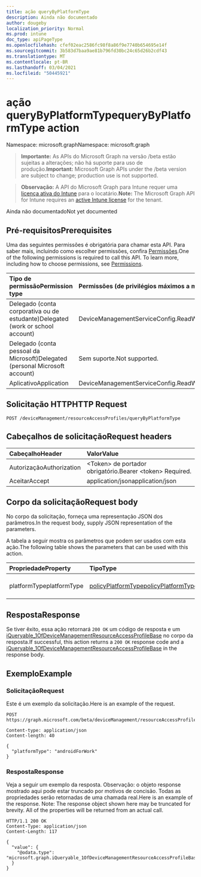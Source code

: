 ```yaml
---
title: ação queryByPlatformType
description: Ainda não documentado
author: dougeby
localization_priority: Normal
ms.prod: intune
doc_type: apiPageType
ms.openlocfilehash: cfef02eac2586fc98f8a86f9e7740b654695e14f
ms.sourcegitcommit: 3b583d7baa9ae81b796fd30bc24c65d26b2cdf43
ms.translationtype: MT
ms.contentlocale: pt-BR
ms.lasthandoff: 03/04/2021
ms.locfileid: "50445921"
---
```

# <a name="querybyplatformtype-action"></a><span data-ttu-id="9bfbd-103">ação queryByPlatformType</span><span class="sxs-lookup"><span data-stu-id="9bfbd-103">queryByPlatformType action</span></span>

<span data-ttu-id="9bfbd-104">Namespace: microsoft.graph</span><span class="sxs-lookup"><span data-stu-id="9bfbd-104">Namespace: microsoft.graph</span></span>

> <span data-ttu-id="9bfbd-105">**Importante:** As APIs do Microsoft Graph na versão /beta estão sujeitas a alterações; não há suporte para uso de produção.</span><span class="sxs-lookup"><span data-stu-id="9bfbd-105">**Important:** Microsoft Graph APIs under the /beta version are subject to change; production use is not supported.</span></span>

> <span data-ttu-id="9bfbd-106">**Observação:** A API do Microsoft Graph para Intune requer uma [licença ativa do Intune](https://go.microsoft.com/fwlink/?linkid=839381) para o locatário.</span><span class="sxs-lookup"><span data-stu-id="9bfbd-106">**Note:** The Microsoft Graph API for Intune requires an [active Intune license](https://go.microsoft.com/fwlink/?linkid=839381) for the tenant.</span></span>

<span data-ttu-id="9bfbd-107">Ainda não documentado</span><span class="sxs-lookup"><span data-stu-id="9bfbd-107">Not yet documented</span></span>

## <a name="prerequisites"></a><span data-ttu-id="9bfbd-108">Pré-requisitos</span><span class="sxs-lookup"><span data-stu-id="9bfbd-108">Prerequisites</span></span>
<span data-ttu-id="9bfbd-p101">Uma das seguintes permissões é obrigatória para chamar esta API. Para saber mais, incluindo como escolher permissões, confira [Permissões](/graph/permissions-reference).</span><span class="sxs-lookup"><span data-stu-id="9bfbd-p101">One of the following permissions is required to call this API. To learn more, including how to choose permissions, see [Permissions](/graph/permissions-reference).</span></span>

|<span data-ttu-id="9bfbd-111">Tipo de permissão</span><span class="sxs-lookup"><span data-stu-id="9bfbd-111">Permission type</span></span>|<span data-ttu-id="9bfbd-112">Permissões (de privilégios máximos a mínimos)</span><span class="sxs-lookup"><span data-stu-id="9bfbd-112">Permissions (from most to least privileged)</span></span>|
|:---|:---|
|<span data-ttu-id="9bfbd-113">Delegado (conta corporativa ou de estudante)</span><span class="sxs-lookup"><span data-stu-id="9bfbd-113">Delegated (work or school account)</span></span>|<span data-ttu-id="9bfbd-114">DeviceManagementServiceConfig.ReadWrite.All</span><span class="sxs-lookup"><span data-stu-id="9bfbd-114">DeviceManagementServiceConfig.ReadWrite.All</span></span>|
|<span data-ttu-id="9bfbd-115">Delegado (conta pessoal da Microsoft)</span><span class="sxs-lookup"><span data-stu-id="9bfbd-115">Delegated (personal Microsoft account)</span></span>|<span data-ttu-id="9bfbd-116">Sem suporte.</span><span class="sxs-lookup"><span data-stu-id="9bfbd-116">Not supported.</span></span>|
|<span data-ttu-id="9bfbd-117">Aplicativo</span><span class="sxs-lookup"><span data-stu-id="9bfbd-117">Application</span></span>|<span data-ttu-id="9bfbd-118">DeviceManagementServiceConfig.ReadWrite.All</span><span class="sxs-lookup"><span data-stu-id="9bfbd-118">DeviceManagementServiceConfig.ReadWrite.All</span></span>|

## <a name="http-request"></a><span data-ttu-id="9bfbd-119">Solicitação HTTP</span><span class="sxs-lookup"><span data-stu-id="9bfbd-119">HTTP Request</span></span>
<!-- {
  "blockType": "ignored"
}
-->
``` http
POST /deviceManagement/resourceAccessProfiles/queryByPlatformType
```

## <a name="request-headers"></a><span data-ttu-id="9bfbd-120">Cabeçalhos de solicitação</span><span class="sxs-lookup"><span data-stu-id="9bfbd-120">Request headers</span></span>
|<span data-ttu-id="9bfbd-121">Cabeçalho</span><span class="sxs-lookup"><span data-stu-id="9bfbd-121">Header</span></span>|<span data-ttu-id="9bfbd-122">Valor</span><span class="sxs-lookup"><span data-stu-id="9bfbd-122">Value</span></span>|
|:---|:---|
|<span data-ttu-id="9bfbd-123">Autorização</span><span class="sxs-lookup"><span data-stu-id="9bfbd-123">Authorization</span></span>|<span data-ttu-id="9bfbd-124">&lt;Token&gt; de portador obrigatório.</span><span class="sxs-lookup"><span data-stu-id="9bfbd-124">Bearer &lt;token&gt; Required.</span></span>|
|<span data-ttu-id="9bfbd-125">Aceitar</span><span class="sxs-lookup"><span data-stu-id="9bfbd-125">Accept</span></span>|<span data-ttu-id="9bfbd-126">application/json</span><span class="sxs-lookup"><span data-stu-id="9bfbd-126">application/json</span></span>|

## <a name="request-body"></a><span data-ttu-id="9bfbd-127">Corpo da solicitação</span><span class="sxs-lookup"><span data-stu-id="9bfbd-127">Request body</span></span>
<span data-ttu-id="9bfbd-128">No corpo da solicitação, forneça uma representação JSON dos parâmetros.</span><span class="sxs-lookup"><span data-stu-id="9bfbd-128">In the request body, supply JSON representation of the parameters.</span></span>

<span data-ttu-id="9bfbd-129">A tabela a seguir mostra os parâmetros que podem ser usados com esta ação.</span><span class="sxs-lookup"><span data-stu-id="9bfbd-129">The following table shows the parameters that can be used with this action.</span></span>

|<span data-ttu-id="9bfbd-130">Propriedade</span><span class="sxs-lookup"><span data-stu-id="9bfbd-130">Property</span></span>|<span data-ttu-id="9bfbd-131">Tipo</span><span class="sxs-lookup"><span data-stu-id="9bfbd-131">Type</span></span>|<span data-ttu-id="9bfbd-132">Descrição</span><span class="sxs-lookup"><span data-stu-id="9bfbd-132">Description</span></span>|
|:---|:---|:---|
|<span data-ttu-id="9bfbd-133">platformType</span><span class="sxs-lookup"><span data-stu-id="9bfbd-133">platformType</span></span>|[<span data-ttu-id="9bfbd-134">policyPlatformType</span><span class="sxs-lookup"><span data-stu-id="9bfbd-134">policyPlatformType</span></span>](../resources/intune-shared-policyplatformtype.md)|<span data-ttu-id="9bfbd-135">Ainda não documentado</span><span class="sxs-lookup"><span data-stu-id="9bfbd-135">Not yet documented</span></span>|



## <a name="response"></a><span data-ttu-id="9bfbd-136">Resposta</span><span class="sxs-lookup"><span data-stu-id="9bfbd-136">Response</span></span>
<span data-ttu-id="9bfbd-137">Se tiver êxito, essa ação retornará `200 OK` um código de resposta e um [iQueryable_1OfDeviceManagementResourceAccessProfileBase](../resources/intune-rapolicy-iqueryable_1ofdevicemanagementresourceaccessprofilebase.md) no corpo da resposta.</span><span class="sxs-lookup"><span data-stu-id="9bfbd-137">If successful, this action returns a `200 OK` response code and a [iQueryable_1OfDeviceManagementResourceAccessProfileBase](../resources/intune-rapolicy-iqueryable_1ofdevicemanagementresourceaccessprofilebase.md) in the response body.</span></span>

## <a name="example"></a><span data-ttu-id="9bfbd-138">Exemplo</span><span class="sxs-lookup"><span data-stu-id="9bfbd-138">Example</span></span>

### <a name="request"></a><span data-ttu-id="9bfbd-139">Solicitação</span><span class="sxs-lookup"><span data-stu-id="9bfbd-139">Request</span></span>
<span data-ttu-id="9bfbd-140">Este é um exemplo da solicitação.</span><span class="sxs-lookup"><span data-stu-id="9bfbd-140">Here is an example of the request.</span></span>
``` http
POST https://graph.microsoft.com/beta/deviceManagement/resourceAccessProfiles/queryByPlatformType

Content-type: application/json
Content-length: 40

{
  "platformType": "androidForWork"
}
```

### <a name="response"></a><span data-ttu-id="9bfbd-141">Resposta</span><span class="sxs-lookup"><span data-stu-id="9bfbd-141">Response</span></span>
<span data-ttu-id="9bfbd-p102">Veja a seguir um exemplo da resposta. Observação: o objeto response mostrado aqui pode estar truncado por motivos de concisão. Todas as propriedades serão retornadas de uma chamada real.</span><span class="sxs-lookup"><span data-stu-id="9bfbd-p102">Here is an example of the response. Note: The response object shown here may be truncated for brevity. All of the properties will be returned from an actual call.</span></span>
``` http
HTTP/1.1 200 OK
Content-Type: application/json
Content-Length: 117

{
  "value": {
    "@odata.type": "microsoft.graph.iQueryable_1OfDeviceManagementResourceAccessProfileBase"
  }
}
```




